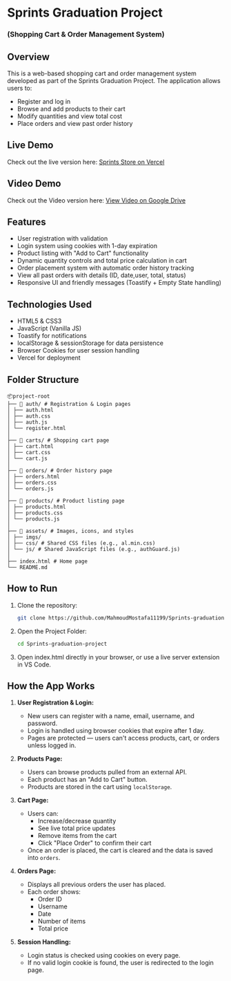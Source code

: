 # Sprints Graduation Project

### (Shopping Cart & Order Management System)

## Overview

This is a web-based shopping cart and order management system developed as part of the Sprints Graduation Project. The application allows users to:

- Register and log in
- Browse and add products to their cart
- Modify quantities and view total cost
- Place orders and view past order history

## Live Demo

Check out the live version here: [Sprints Store on Vercel](https://e-commerce-store-sprints.vercel.app/)

## Video Demo

Check out the Video version here: [View Video on Google Drive](https://drive.google.com/drive/folders/1ggkdi0PaiNFyPwOwvr4kJI109B_3zeXI?usp=sharing)

## Features

- User registration with validation
- Login system using cookies with 1-day expiration
- Product listing with "Add to Cart" functionality
- Dynamic quantity controls and total price calculation in cart
- Order placement system with automatic order history tracking
- View all past orders with details (ID, date,user, total, status)
- Responsive UI and friendly messages (Toastify + Empty State handling)

## Technologies Used

- HTML5 & CSS3
- JavaScript (Vanilla JS)
- Toastify for notifications
- localStorage & sessionStorage for data persistence
- Browser Cookies for user session handling
- Vercel for deployment

## Folder Structure

```
📦project-root
├── 📁 auth/ # Registration & Login pages
│ ├── auth.html
│ ├── auth.css
│ ├── auth.js
│ └── register.html
│
├── 📁 carts/ # Shopping cart page
│ ├── cart.html
│ ├── cart.css
│ └── cart.js
│
├── 📁 orders/ # Order history page
│ ├── orders.html
│ ├── orders.css
│ └── orders.js
│
├── 📁 products/ # Product listing page
│ ├── products.html
│ ├── products.css
│ └── products.js
│
├── 📁 assets/ # Images, icons, and styles
│ ├── imgs/
│ ├── css/ # Shared CSS files (e.g., al.min.css)
│ └── js/ # Shared JavaScript files (e.g., authGuard.js)
│
├── index.html # Home page
└── README.md
```

## How to Run

1. Clone the repository:

   ```bash
   git clone https://github.com/MahmoudMostafa11199/Sprints-graduation-project.git
   ```

2. Open the Project Folder:

   ```bash
   cd Sprints-graduation-project
   ```

3. Open index.html directly in your browser, or use a live server extension in VS Code.

## How the App Works

1. **User Registration & Login:**

   - New users can register with a name, email, username, and password.
   - Login is handled using browser cookies that expire after 1 day.
   - Pages are protected — users can't access products, cart, or orders unless logged in.

2. **Products Page:**

   - Users can browse products pulled from an external API.
   - Each product has an "Add to Cart" button.
   - Products are stored in the cart using `localStorage`.

3. **Cart Page:**

   - Users can:
     - Increase/decrease quantity
     - See live total price updates
     - Remove items from the cart
     - Click "Place Order" to confirm their cart
   - Once an order is placed, the cart is cleared and the data is saved into `orders`.

4. **Orders Page:**

   - Displays all previous orders the user has placed.
   - Each order shows:
     - Order ID
     - Username
     - Date
     - Number of items
     - Total price

5. **Session Handling:**
   - Login status is checked using cookies on every page.
   - If no valid login cookie is found, the user is redirected to the login page.
